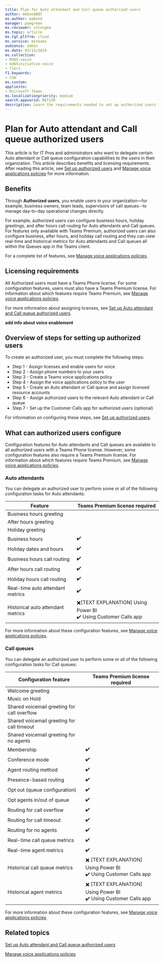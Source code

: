 ```yaml
---
title: Plan for Auto attendant and Call queue authorized users
author: mkbond007
ms.author: mabond
manager: pamgreen
ms.reviewer: colongma
ms.topic: article
ms.tgt.pltfrm: cloud
ms.service: msteams
audience: admin
ms.date: 03/13/2024
ms.collection: 
- M365-voice
- m365initiative-voice
- Tier1
f1.keywords:
- CSH
ms.custom:
appliesto: 
- Microsoft Teams
ms.localizationpriority: medium
search.appverid: MET150
description: Learn the requirements needed to set up authorized users for Auto attendants and Call queues.
---
```


# Plan for Auto attendant and Call queue authorized users

This article is for IT Pros and administrators who want to delegate certain Auto attendant or Call queue configuration capabilities to the users in their organization. This article describes benefits and licensing requirements. After reading this article, see [Set up authorized users](aa-cq-authorized-users.md) and [Manage voice applications policies](manage-voice-applications-policies.md) for more information.

## Benefits

Through **Authorized users**, you enable users in your organization—for example, business owners, team leads, supervisors of call queues--to manage day-to-day operational changes directly.

For example, authorized users can configure business hours, holiday greetings, and after hours call routing for Auto attendants and Call queues. For features only available with Teams Premium, authorized users can also configure business, after hours, and holiday call routing and they can view real-time and historical metrics for Auto attendants and Call queues all within the Queues app in the Teams client.

For a complete list of features, see [Manage voice applications policies](manage-voice-applications-policies.md).

## Licensing requirements

All Authorized users must have a Teams Phone license. For some configuration features, users must also have a Teams Premium license. For information about which features require Teams Premium, see [Manage voice applications policies](manage-voice-applications-policies.md).

For more information about assigning licenses, see [Set up Auto attendant and Call queue authorized users](aa-cq-authorized-users.md).

**add info about voice enablement**

## Overview of steps for setting up authorized users

To create an authorized user, you must complete the following steps:  

- Step 1 - Assign licenses and enable users for voice  
- Step 2 - Assign phone numbers to your users
- Step 3 - Create a Teams voice applications policy
- Step 4 - Assign the voice applications policy to the user
- Step 5 - Create an Auto attendant or Call queue and assign licensed resource accounts
- Step 6 - Assign authorized users to the relevant Auto attendant or Call queue
- Step 7 - Set up the Customer Calls app for authorized users (optional)

For information on configuring these steps, see [Set up authorized users](aa-cq-authorized-users.md).

## What can authorized users configure

Configuration features for Auto attendants and Call queues are available to all authorized users with a Teams Phone license. However, some configuration features also require a Teams Premium license. For information about which features require Teams Premium, see [Manage voice applications policies](manage-voice-applications-policies.md).

### Auto attendants

You can delegate an authorized user to perform some or all of the following configuration tasks for Auto attendants:

| Feature | Teams Premium license required |
|-----------------------|--------------------------------|
|Business hours greeting||
|After hours greeting||
|Holiday greeting||
|Business hours|✔️|
|Holiday dates and hours|✔️|
|Business hours call routing|✔️|
|After hours call routing|✔️|
|Holiday hours call routing|✔️|
|Real-time auto attendant metrics|✔️|
|Historical auto attendant metrics|✖️[TEXT EXPLANATION] Using Power BI<br>✔️ Using Customer Calls app|

For more information about these configuration features, see [Manage voice applications policies](manage-voice-applications-policies.md).

### Call queues

You can delegate an authorized user to perform some or all of the following configuration tasks for Call queues:

| Configuration feature | Teams Premium license required |
|-----------------------|--------------------------------|
|Welcome greeting||
|Music on Hold||
|Shared voicemail greeting for call overflow||
|Shared voicemail greeting for call timeout||
|Shared voicemail greeting for no agents||
|Membership|✔️|
|Conference mode|✔️|
|Agent routing method|✔️|
|Presence-based routing|✔️|
|Opt out (queue configuration)|✔️|
|Opt agents in/out of queue|✔️|
|Routing for call overflow|✔️|
|Routing for call timeout|✔️|
|Routing for no agents|✔️|
|Real-time call queue metrics|✔️|
|Real-time agent metrics|✔️|
|Historical call queue metrics|✖️ [TEXT EXPLANATION] Using Power BI<br>✔️ Using Customer Calls app|
|Historical agent metrics|✖️ [TEXT EXPLANATION] Using Power BI<br>✔️ Using Customer Calls app|

For more information about these configuration features, see [Manage voice applications policies](manage-voice-applications-policies.md).

## Related topics

[Set up Auto attendant and Call queue authorized users](aa-cq-authorized-users.md)

[Manage voice applications policies](manage-voice-applications-policies.md)
